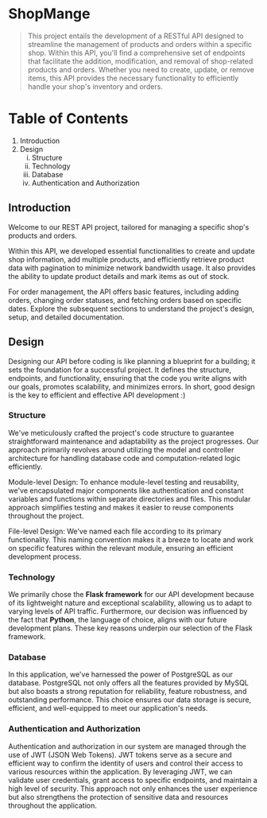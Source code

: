 # ShopMange

>This project entails the development of a RESTful API designed to streamline the management of products and orders within a specific shop. Within this API, you'll find a comprehensive set of endpoints that facilitate the addition, modification, and removal of shop-related products and orders. Whether you need to create, update, or remove items, this API provides the necessary functionality to efficiently handle your shop's inventory and orders.

# Table of Contents
<ol type="1">
  <li>Introduction</li>
  <li>Design
    <ol type="i">
      <li>Structure</li>
      <li>Technology</li>
      <li>Database</li>
      <li>Authentication and Authorization</li>
    </ol>
  </li>
<!--   <li>Getting Started
    <ol type="i">
      <li>Setup</li>
    </ol>
  </li>
  <li>API Documentation
    <ol type="i">
      <li>Endpoints</li>
      <li>Usage</li>
      <li>Examples</li>
    </ol>
  </li>
  <li>Future Developments
    <ol type="i">
      <li>Future Scope</li>
    </ol>
  </li> -->
</ol>

## Introduction
Welcome to our REST API project, tailored for managing a specific shop's products and orders.

Within this API, we developed essential functionalities to create and update shop information, add multiple products, and efficiently retrieve product data with pagination to minimize network bandwidth usage. It also provides the ability to update product details and mark items as out of stock.

For order management, the API offers basic features, including adding orders, changing order statuses, and fetching orders based on specific dates. Explore the subsequent sections to understand the project's design, setup, and detailed documentation.

## Design
Designing our API before coding is like planning a blueprint for a building; it sets the foundation for a successful project. It defines the structure, endpoints, and functionality, ensuring that the code you write aligns with our goals, promotes scalability, and minimizes errors. In short, good design is the key to efficient and effective API development :)
### Structure
We've meticulously crafted the project's code structure to guarantee straightforward maintenance and adaptability as the project progresses. Our approach primarily revolves around utilizing the model and controller architecture for handling database code and computation-related logic efficiently.

Module-level Design: To enhance module-level testing and reusability, we've encapsulated major components like authentication and constant variables and functions within separate directories and files. This modular approach simplifies testing and makes it easier to reuse components throughout the project.

File-level Design: We've named each file according to its primary functionality. This naming convention makes it a breeze to locate and work on specific features within the relevant module, ensuring an efficient development process.

### Technology
We primarily chose the **Flask framework** for our API development because of its lightweight nature and exceptional scalability, allowing us to adapt to varying levels of API traffic. Furthermore, our decision was influenced by the fact that **Python**, the language of choice, aligns with our future development plans. These key reasons underpin our selection of the Flask framework.

### Database
In this application, we've harnessed the power of PostgreSQL as our database. PostgreSQL not only offers all the features provided by MySQL but also boasts a strong reputation for reliability, feature robustness, and outstanding performance. This choice ensures our data storage is secure, efficient, and well-equipped to meet our application's needs.

### Authentication and Authorization
Authentication and authorization in our system are managed through the use of JWT (JSON Web Tokens). JWT tokens serve as a secure and efficient way to confirm the identity of users and control their access to various resources within the application. By leveraging JWT, we can validate user credentials, grant access to specific endpoints, and maintain a high level of security. This approach not only enhances the user experience but also strengthens the protection of sensitive data and resources throughout the application.
